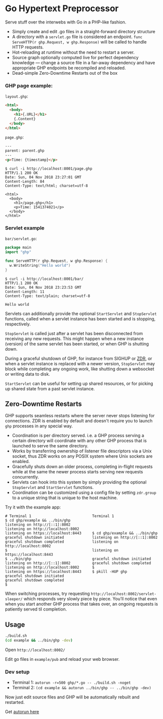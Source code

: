 # Go Hypertext Preprocessor

Serve stuff over the interwebs with Go in a PHP-like fashion.

- Simply create and edit .go files in a straight-forward directory structure
- A directory with a `servlet.go` file is considered an endpoint. `func ServeHTTP(r ghp.Request, w ghp.Response)` will be called to handle HTTP requests.
- Hot-reloading at runtime without the need to restart a server.
- Source graph optionally computed live for perfect dependency knowledge — change a source file in a far-away dependency and have appropriate GHP endpoints be recompiled and reloaded.
- Dead-simple Zero-Downtime Restarts out of the box


### GHP page example:

`layout.ghp`:

```html
<html>
  <body>
    <h1>{.URL}</h1>
    {.Content}
  </body>
</html>
```

`page.ghp`:

```html
---
parent: parent.ghp
---
<p>Time: {timestamp}</p>
```

```
$ curl -i http://localhost:8001/page.ghp
HTTP/1.1 200 OK
Date: Sun, 04 Nov 2018 23:27:01 GMT
Content-Length: 84
Content-Type: text/html; charset=utf-8

<html>
  <body>
    <h1>/page.ghp</h1>
    <p>Time: 1541374021</p>
  </body>
</html>
```

### Servlet example

`bar/servlet.go`:

```go
package main
import "ghp"

func ServeHTTP(r ghp.Request, w ghp.Response) {
  w.WriteString("Hello world")
}
```

```
$ curl -i http://localhost:8001/bar/
HTTP/1.1 200 OK
Date: Sun, 04 Nov 2018 23:23:53 GMT
Content-Length: 11
Content-Type: text/plain; charset=utf-8

Hello world
```

Servlets can additionally provide the optional
`StartServlet` and `StopServlet` functions, called when a servlet instance
has been started and is stopping, respectively.

`StopServlet` is called just after a servlet has been disconnected from
receiving any new requests. This might happen when a new instance (version)
of the same servlet has been started, or when GHP is shutting down.

During a graceful shutdown of GHP,
for instance from SIGHUP or [ZDR](#zero-downtime-restarts),
or when a servlet instance is replaced with a newer version, `StopServlet`
may block while completing any ongoing work, like shutting down a websocket
or writing data to disk.

`StartServlet` can be useful for setting up shared resources, or for picking
up shared state from a past servlet instance.


## Zero-Downtime Restarts

GHP supports seamless restarts where the server never stops listening for
connections. ZDR is enabled by default and doesn't require you to launch
`ghp` processes in any special way.

- Coordination is per directory served. i.e. a GHP process serving a certain
  directory will coordinate with any other GHP process that is launched to
  serve the same directory.
- Works by transferring ownership of listener file descriptors via a Unix
  socket, thus ZDR works on any POSIX system where Unix sockets are enabled.
- Gracefully shuts down an older process, completing in-flight requests while
  at the same the newer process starts serving new requests concurrently.
- Servlets can hook into this system by simply providing the optional
  `StopServlet` and `StartServlet` functions.
- Coordination can be customized using a config file by setting `zdr.group` to
  a unique string that is unique to the host machine.

Try it with the example app:

```
# Terminal 1                            Terminal 1
$ cd ghp/example && ../bin/ghp
listening on http://[::1]:8002
listening on http://localhost:8002
listening on https://localhost:8443     $ cd ghp/example && ../bin/ghp
graceful shutdown initiated             listening on http://[::1]:8002
graceful shutdown completed             listening on http://localhost:8002
$                                       listening on https://localhost:8443
$ ../bin/ghp                            graceful shutdown initiated
listening on http://[::1]:8002          graceful shutdown completed
listening on http://localhost:8002      $
listening on https://localhost:8443     $ pkill -HUP ghp
graceful shutdown initiated
graceful shutdown completed
$
```

When switching processes, try requesting
`http://localhost:8002/servlet-sleeper/` which responds very slowly piece by
piece. You'll notice that even when you start another GHP process that takes
over, an ongoing requests is patiently served til completion.


## Usage

```sh
./build.sh
(cd example && ../bin/ghp -dev)
```

Open `http://localhost:8002/`

Edit go files in `example/pub` and reload your web browser.


### Dev setup

- Terminal 1: `autorun -r=500 ghp/*.go -- ./build.sh -noget`
- Terminal 2: `(cd example && autorun ../bin/ghp -- ../bin/ghp -dev)`

Now just edit source files and GHP will be automatically rebuilt and restarted.

Get [autorun here](https://github.com/rsms/autorun)
